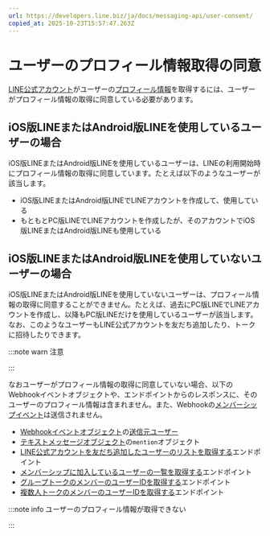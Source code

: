 ```yaml
---
url: https://developers.line.biz/ja/docs/messaging-api/user-consent/
copied_at: 2025-10-23T15:57:47.263Z
---
```

# ユーザーのプロフィール情報取得の同意

[LINE公式アカウント](https://developers.line.biz/ja/glossary/#line-official-account)がユーザーの[プロフィール情報](https://developers.line.biz/ja/glossary/#profile-information)を取得するには、ユーザーがプロフィール情報の取得に同意している必要があります。

## iOS版LINEまたはAndroid版LINEを使用しているユーザーの場合

iOS版LINEまたはAndroid版LINEを使用しているユーザーは、LINEの利用開始時にプロフィール情報の取得に同意しています。たとえば以下のようなユーザーが該当します。

*   iOS版LINEまたはAndroid版LINEでLINEアカウントを作成して、使用している
*   もともとPC版LINEでLINEアカウントを作成したが、そのアカウントでiOS版LINEまたはAndroid版LINEも使用している

## iOS版LINEまたはAndroid版LINEを使用していないユーザーの場合

iOS版LINEまたはAndroid版LINEを使用していないユーザーは、プロフィール情報の取得に同意することができません。たとえば、過去にPC版LINEでLINEアカウントを作成し、以降もPC版LINEだけを使用しているユーザーが該当します。なお、このようなユーザーもLINE公式アカウントを友だち追加したり、トークに招待したりできます。

:::note warn
注意

:::

なおユーザーがプロフィール情報の取得に同意していない場合、以下のWebhookイベントオブジェクトや、エンドポイントからのレスポンスに、そのユーザーのプロフィール情報は含まれません。また、Webhookの[メンバーシップイベント](https://developers.line.biz/ja/reference/messaging-api/#membership-event)は送信されません。

*   [Webhookイベントオブジェクト](https://developers.line.biz/ja/reference/messaging-api/#webhook-event-objects)の[送信元ユーザー](https://developers.line.biz/ja/reference/messaging-api/#source-user)
*   [テキストメッセージオブジェクト](https://developers.line.biz/ja/reference/messaging-api/#wh-text)の`mention`オブジェクト
*   [LINE公式アカウントを友だち追加したユーザーのリストを取得する](https://developers.line.biz/ja/reference/messaging-api/#get-follower-ids)エンドポイント
*   [メンバーシップに加入しているユーザーの一覧を取得する](https://developers.line.biz/ja/reference/messaging-api/#get-membership-user-ids)エンドポイント
*   [グループトークのメンバーのユーザーIDを取得する](https://developers.line.biz/ja/reference/messaging-api/#get-group-member-user-ids)エンドポイント
*   [複数人トークのメンバーのユーザーIDを取得する](https://developers.line.biz/ja/reference/messaging-api/#get-room-member-user-ids)エンドポイント

:::note info
ユーザーのプロフィール情報が取得できない

:::